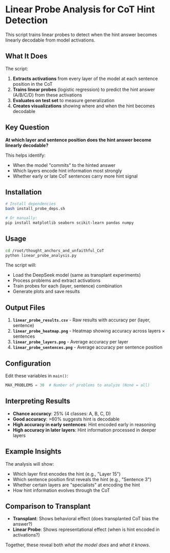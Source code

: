 # Linear Probe Analysis for CoT Hint Detection

This script trains linear probes to detect when the hint answer becomes linearly decodable from model activations.

## What It Does

The script:
1. **Extracts activations** from every layer of the model at each sentence position in the CoT
2. **Trains linear probes** (logistic regression) to predict the hint answer (A/B/C/D) from these activations
3. **Evaluates on test set** to measure generalization
4. **Creates visualizations** showing where and when the hint becomes decodable

## Key Question

**At which layer and sentence position does the hint answer become linearly decodable?**

This helps identify:
- When the model "commits" to the hinted answer
- Which layers encode hint information most strongly
- Whether early or late CoT sentences carry more hint signal

## Installation

```bash
# Install dependencies
bash install_probe_deps.sh

# Or manually:
pip install matplotlib seaborn scikit-learn pandas numpy
```

## Usage

```bash
cd /root/thought_anchors_and_unfaithful_CoT
python linear_probe_analysis.py
```

The script will:
- Load the DeepSeek model (same as transplant experiments)
- Process problems and extract activations
- Train probes for each (layer, sentence) combination
- Generate plots and save results

## Output Files

1. **`linear_probe_results.csv`** - Raw results with accuracy per (layer, sentence)
2. **`linear_probe_heatmap.png`** - Heatmap showing accuracy across layers × sentences
3. **`linear_probe_layers.png`** - Average accuracy per layer
4. **`linear_probe_sentences.png`** - Average accuracy per sentence position

## Configuration

Edit these variables in `main()`:

```python
MAX_PROBLEMS = 30  # Number of problems to analyze (None = all)
```

## Interpreting Results

- **Chance accuracy**: 25% (4 classes: A, B, C, D)
- **Good accuracy**: >60% suggests hint is decodable
- **High accuracy in early sentences**: Hint encoded early in reasoning
- **High accuracy in later layers**: Hint information processed in deeper layers

## Example Insights

The analysis will show:
- Which layer first encodes the hint (e.g., "Layer 15")
- Which sentence position first reveals the hint (e.g., "Sentence 3")
- Whether certain layers are "specialists" at encoding the hint
- How hint information evolves through the CoT

## Comparison to Transplant

- **Transplant**: Shows behavioral effect (does transplanted CoT bias the answer?)
- **Linear Probe**: Shows representational effect (when is hint encoded in activations?)

Together, these reveal both *what the model does* and *what it knows*.

